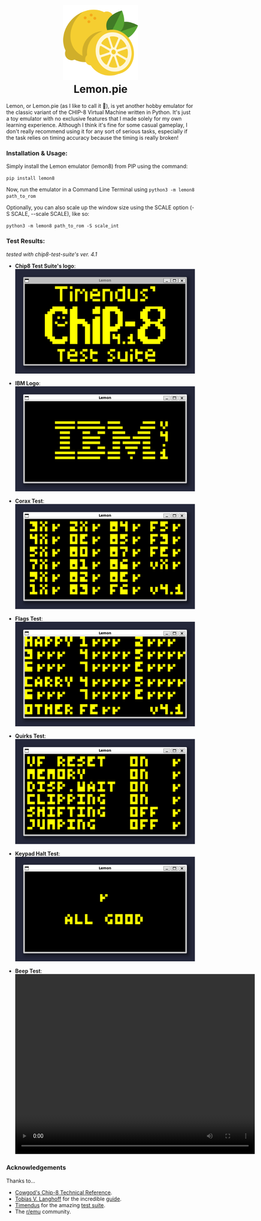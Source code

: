 <h1 align="center">
<img src="./img/lemon.png" height=200 width=200>
<br>Lemon.pie
</h1>

Lemon, or Lemon.pie (as I like to call it 🙂), is yet another hobby emulator for the classic variant of the CHIP-8 Virtual Machine written in Python. It's just a toy emulator with no exclusive features that I made solely for my own learning experience. Although I think it's fine for some casual gameplay, I don't really recommend using it for any sort of serious tasks, especially if the task relies on timing accuracy because the timing is really broken!

### Installation & Usage:

Simply install the Lemon emulator (lemon8) from PIP using the command:

`pip install lemon8`

Now, run the emulator in a Command Line Terminal using `python3 -m lemon8 path_to_rom`

Optionally, you can also scale up the window size using the SCALE option (-S SCALE, --scale SCALE), like so:

`python3 -m lemon8 path_to_rom -S scale_int`

### Test Results:
*tested with chip8-test-suite's ver. 4.1*

- **Chip8 Test Suite's logo**:
![Chip8 test suite logo](./img/1-chip8-logo.png)

- **IBM Logo**:
![ibm logo](./img/2-ibm-logo.png)

- **Corax Test**:
![corax test](./img/3-corax%2B.png)

- **Flags Test**:
![flags test](./img/4-flags.png)

- **Quirks Test**:
![quirks test](./img/5-quirks.png)

- **Keypad Halt Test**:
![halt test](./img/6-keypad.png)

- **Beep Test**:
<video src="./vid/7-beep.mp4" width="640" height="480" controls></video>

### Acknowledgements
Thanks to...

- [Cowgod's Chip-8 Technical Reference](http://devernay.free.fr/hacks/chip8/C8TECH10.HTM).
- [Tobias V. Langhoff](https://tobiasvl.github.io/) for the incredible [guide](https://tobiasvl.github.io/blog/write-a-chip-8-emulator/).
- [Timendus](https://github.com/Timendus) for the amazing [test suite](https://github.com/Timendus/chip8-test-suite).
- The [r/emu](https://www.reddit.com/r/emulation/) community.
